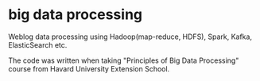 # big data processing

Weblog data processing using Hadoop(map-reduce, HDFS), Spark, Kafka, ElasticSearch etc.

The code was written when taking "Principles of Big Data Processing" course from Havard University Extension School.
